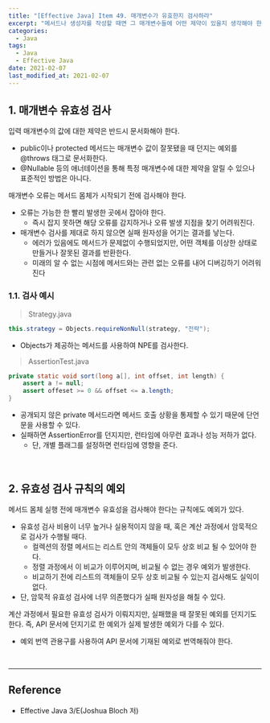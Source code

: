 ```yaml
---
title: "[Effective Java] Item 49. 매개변수가 유효한지 검사하라"
excerpt: "메서드나 생성자를 작성할 때면 그 매개변수들에 어떤 제약이 있을지 생각해야 한다."
categories:
  - Java
tags:
  - Java
  - Effective Java
date: 2021-02-07
last_modified_at: 2021-02-07
---
```


## 1. 매개변수 유효성 검사

입력 매개변수의 값에 대한 제약은 반드시 문서화해야 한다.

* public이나 protected 메서드는 매개변수 값이 잘못됐을 때 던지는 예외를 @throws 태그로 문서화한다.
* @Nullable 등의 애너테이션을 통해 특정 매개변수에 대한 제약을 알릴 수 있으나 표준적인 방법은 아니다.

매개변수 오류는 메서드 몸체가 시작되기 전에 검사해야 한다.

* 오류는 가능한 한 빨리 발생한 곳에서 잡아야 한다.
  * 즉시 잡지 못하면 해당 오류를 감지하거나 오류 발생 지점을 찾기 어려워진다.
* 매개변수 검사를 제대로 하지 않으면 실패 원자성을 어기는 결과를 낳는다.
  * 에러가 있음에도 메서드가 문제없이 수행되었지만, 어떤 객체를 이상한 상태로 만들거나 잘못된 결과를 반환한다.
  * 미래의 알 수 없는 시점에 메서드와는 관련 없는 오류를 내어 디버깅하기 어려워진다

### 1.1. 검사 예시

> Strategy.java

```java
this.strategy = Objects.requireNonNull(strategy, "전략");
```

* Objects가 제공하는 메서드를 사용하여 NPE를 검사한다.

> AssertionTest.java

```java
private static void sort(long a[], int offset, int length) {
    assert a != null;
    assert offeset >= 0 && offset <= a.length;
}
```

* 공개되지 않은 private 메서드라면 메서드 호출 상황을 통제할 수 있기 때문에 단언문을 사용할 수 있다.
* 실패하면 AssertionError를 던지지만, 런타임에 아무런 효과나 성능 저하가 없다.
  * 단, 개별 플래그를 설정하면 런타임에 영향을 준다.

<br>

## 2. 유효성 검사 규칙의 예외

메서드 몸체 실행 전에 매개변수 유효성을 검사해야 한다는 규칙에도 예외가 있다.

* 유효성 검사 비용이 너무 높거나 실용적이지 않을 때, 혹은 계산 과정에서 암묵적으로 검사가 수행될 때다.
  * 컬렉션의 정렬 메서드는 리스트 안의 객체들이 모두 상호 비교 될 수 있어야 한다.
  * 정렬 과정에서 이 비교가 이루어지며, 비교될 수 없는 경우 예외가 발생한다.
  * 비교하기 전에 리스트의 객체들이 모두 상호 비교될 수 있는지 검사해도 실익이 없다.
* 단, 암묵적 유효성 검사에 너무 의존했다가 실패 원자성을 해칠 수 있다.

계산 과정에서 필요한 유효성 검사가 이뤄지지만, 실패했을 때 잘못된 예외를 던지기도 한다. 즉, API 문서에 던지기로 한 예외가 실제 발생한 예외가 다를 수 있다.

* 예외 번역 관용구를 사용하여 API 문서에 기재된 예외로 번역해줘야 한다.

<br>

---

## Reference

* Effective Java 3/E(Joshua Bloch 저)

